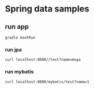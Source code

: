 # Spring data samples


## run app

```
gradle bootRun
```

### run jpa

```
curl localhost:8080//test?name=muga
```

### run mybatis

```
curl localhost:8080/mybatis/test?name=1
```
